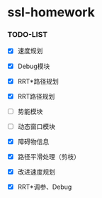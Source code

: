 # ssl-homework

### TODO-LIST

- [x] 速度规划

- [x] Debug模块

- [x] RRT*路径规划

- [x] RRT路径规划

- [ ] 势能模块

- [ ] 动态窗口模块

- [x] 障碍物信息

- [x] 路径平滑处理（剪枝）

- [x] 改进速度规划

- [x] RRT*调参、Debug

  

  
